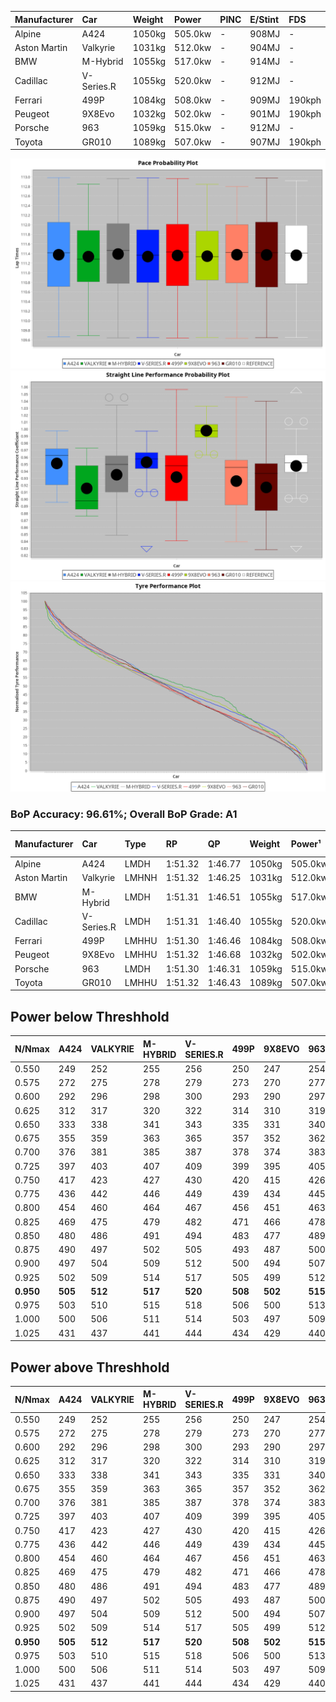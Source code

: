 | Manufacturer | Car        | Weight | Power   | PINC    | E/Stint | FDS     |
|:-|:-|:-|:-|:-|:-|:-|
| Alpine       | A424       | 1050kg | 505.0kw |    -    | 908MJ   |    -    |
| Aston Martin | Valkyrie   | 1031kg | 512.0kw |    -    | 904MJ   |    -    |
| BMW          | M-Hybrid   | 1055kg | 517.0kw |    -    | 914MJ   |    -    |
| Cadillac     | V-Series.R | 1055kg | 520.0kw |    -    | 912MJ   |    -    |
| Ferrari      | 499P       | 1084kg | 508.0kw |    -    | 909MJ   | 190kph  |
| Peugeot      | 9X8Evo     | 1032kg | 502.0kw |    -    | 901MJ   | 190kph  |
| Porsche      | 963        | 1059kg | 515.0kw |    -    | 912MJ   |    -    |
| Toyota       | GR010      | 1089kg | 507.0kw |    -    | 907MJ   | 190kph  |

![PACECHART](./IMG/AUTO.png)
![STRAIGHTLINEPERFORMANCECHART](./IMG/AUTO_sp.png)
![TYREPERFORMANCECHART](./IMG/AUTO_tw.png)

### BoP Accuracy: 96.61%; Overall BoP Grade: A1
| Manufacturer | Car        | Type  | RP      | QP      | Weight | Power¹  | Threshhold | PINC    | Power²   | E/Stint | AVG Vmax  | FDS     | RDLC | L/Stint | BOP-Grade | Model Accuracy | Model Points | Match%  | SimDiff |
|:-|:-|:-|:-|:-|:-|:-|:-|:-|:-|:-|:-|:-|:-|:-|:-|:-|:-|:-|:-|
| Alpine       | A424       | LMDH  | 1:51.32 | 1:46.77 | 1050kg | 505.0kw | 0.0kph     |    -    | 505.00kw |  908MJ  | 284.78kph |    -    | 1.01 | 34      | ~A1       | 97.47%         | 1810         | 95.54%  | +0.15   |
| Aston Martin | Valkyrie   | LMHNH | 1:51.32 | 1:46.25 | 1031kg | 512.0kw | 0.0kph     |    -    | 512.00kw |  904MJ  | 279.74kph |    -    | 1.05 | 34      | +B1       | 100.00%        | 466          | 87.47%  | #       |
| BMW          | M-Hybrid   | LMDH  | 1:51.31 | 1:46.51 | 1055kg | 517.0kw | 0.0kph     |    -    | 517.00kw |  914MJ  | 282.71kph |    -    | 1.01 | 34      | ~A1       | 100.00%        | 3339         | 100.00% | +0.03   |
| Cadillac     | V-Series.R | LMDH  | 1:51.31 | 1:46.40 | 1055kg | 520.0kw | 0.0kph     |    -    | 520.00kw |  912MJ  | 283.87kph |    -    | 1.01 | 34      | ~A1       | 99.00%         | 6039         | 96.21%  | +0.42   |
| Ferrari      | 499P       | LMHHU | 1:51.30 | 1:46.46 | 1084kg | 508.0kw | 0.0kph     |    -    | 508.00kw |  909MJ  | 279.40kph | 190kph  | 1.02 | 34      | ~A1       | 99.56%         | 7418         | 100.00% | +0.67   |
| Peugeot      | 9X8Evo     | LMHHU | 1:51.32 | 1:46.68 | 1032kg | 502.0kw | 0.0kph     |    -    | 502.00kw |  901MJ  | 291.74kph | 190kph  | 1.02 | 34      | ~A1       | 100.00%        | 1889         | 98.29%  | +0.51   |
| Porsche      | 963        | LMDH  | 1:51.30 | 1:46.31 | 1059kg | 515.0kw | 0.0kph     |    -    | 515.00kw |  912MJ  | 280.30kph |    -    | 1.01 | 34      | ~A1       | 100.00%        | 14574        | 96.96%  | +0.09   |
| Toyota       | GR010      | LMHHU | 1:51.32 | 1:46.43 | 1089kg | 507.0kw | 0.0kph     |    -    | 507.00kw |  907MJ  | 276.77kph | 190kph  | 1.01 | 34      | ~A1       | 97.78%         | 5323         | 98.41%  | +0.68   |

## Power below Threshhold
| N/Nmax    | A424    | VALKYRIE | M-HYBRID | V-SERIES.R | 499P    | 9X8EVO  | 963     | GR010   |
|:-|:-|:-|:-|:-|:-|:-|:-|:-|
|  0.550    |  249    |  252     |  255     |  256       |  250    |  247    |  254    |  250    |
|  0.575    |  272    |  275     |  278     |  279       |  273    |  270    |  277    |  273    |
|  0.600    |  292    |  296     |  298     |  300       |  293    |  290    |  297    |  293    |
|  0.625    |  312    |  317     |  320     |  322       |  314    |  310    |  319    |  314    |
|  0.650    |  333    |  338     |  341     |  343       |  335    |  331    |  340    |  335    |
|  0.675    |  355    |  359     |  363     |  365       |  357    |  352    |  362    |  356    |
|  0.700    |  376    |  381     |  385     |  387       |  378    |  374    |  383    |  377    |
|  0.725    |  397    |  403     |  407     |  409       |  399    |  395    |  405    |  399    |
|  0.750    |  417    |  423     |  427     |  430       |  420    |  415    |  426    |  419    |
|  0.775    |  436    |  442     |  446     |  449       |  439    |  434    |  445    |  438    |
|  0.800    |  454    |  460     |  464     |  467       |  456    |  451    |  463    |  455    |
|  0.825    |  469    |  475     |  479     |  482       |  471    |  466    |  478    |  470    |
|  0.850    |  480    |  486     |  491     |  494       |  483    |  477    |  489    |  482    |
|  0.875    |  490    |  497     |  502     |  505       |  493    |  487    |  500    |  492    |
|  0.900    |  497    |  504     |  509     |  512       |  500    |  494    |  507    |  499    |
|  0.925    |  502    |  509     |  514     |  517       |  505    |  499    |  512    |  504    |
| **0.950** | **505** | **512**  | **517**  | **520**    | **508** | **502** | **515** | **507** |
|  0.975    |  503    |  510     |  515     |  518       |  506    |  500    |  513    |  505    |
|  1.000    |  500    |  506     |  511     |  514       |  503    |  497    |  509    |  502    |
|  1.025    |  431    |  437     |  441     |  444       |  434    |  429    |  440    |  433    |

## Power above Threshhold
| N/Nmax    | A424    | VALKYRIE | M-HYBRID | V-SERIES.R | 499P    | 9X8EVO  | 963     | GR010   |
|:-|:-|:-|:-|:-|:-|:-|:-|:-|
|  0.550    |  249    |  252     |  255     |  256       |  250    |  247    |  254    |  250    |
|  0.575    |  272    |  275     |  278     |  279       |  273    |  270    |  277    |  273    |
|  0.600    |  292    |  296     |  298     |  300       |  293    |  290    |  297    |  293    |
|  0.625    |  312    |  317     |  320     |  322       |  314    |  310    |  319    |  314    |
|  0.650    |  333    |  338     |  341     |  343       |  335    |  331    |  340    |  335    |
|  0.675    |  355    |  359     |  363     |  365       |  357    |  352    |  362    |  356    |
|  0.700    |  376    |  381     |  385     |  387       |  378    |  374    |  383    |  377    |
|  0.725    |  397    |  403     |  407     |  409       |  399    |  395    |  405    |  399    |
|  0.750    |  417    |  423     |  427     |  430       |  420    |  415    |  426    |  419    |
|  0.775    |  436    |  442     |  446     |  449       |  439    |  434    |  445    |  438    |
|  0.800    |  454    |  460     |  464     |  467       |  456    |  451    |  463    |  455    |
|  0.825    |  469    |  475     |  479     |  482       |  471    |  466    |  478    |  470    |
|  0.850    |  480    |  486     |  491     |  494       |  483    |  477    |  489    |  482    |
|  0.875    |  490    |  497     |  502     |  505       |  493    |  487    |  500    |  492    |
|  0.900    |  497    |  504     |  509     |  512       |  500    |  494    |  507    |  499    |
|  0.925    |  502    |  509     |  514     |  517       |  505    |  499    |  512    |  504    |
| **0.950** | **505** | **512**  | **517**  | **520**    | **508** | **502** | **515** | **507** |
|  0.975    |  503    |  510     |  515     |  518       |  506    |  500    |  513    |  505    |
|  1.000    |  500    |  506     |  511     |  514       |  503    |  497    |  509    |  502    |
|  1.025    |  431    |  437     |  441     |  444       |  434    |  429    |  440    |  433    |
